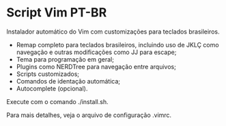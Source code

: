 # Script Vim PT-BR

Instalador automático do Vim com customizações para teclados brasileiros.

- Remap completo para teclados brasileiros, incluindo uso de JKLÇ como navegação e outras modificações como JJ para escape;
- Tema para programação em geral;
- Plugins como NERDTree para navegação entre arquivos;
- Scripts customizados;
- Comandos de identação automática;
- Autocomplete (opcional).

Execute com o comando ./install.sh.

Para mais detalhes, veja o arquivo de configuração .vimrc.
